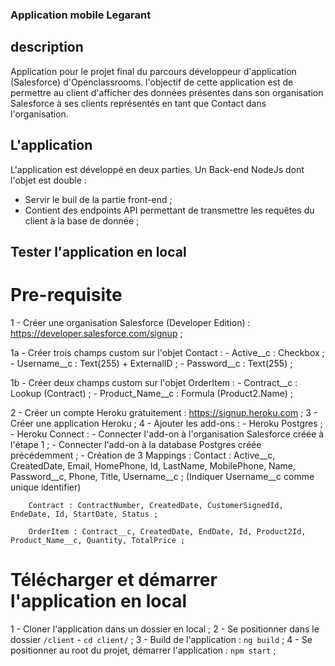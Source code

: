 ### Application mobile Legarant

## description

Application pour le projet final du parcours développeur d'application (Salesforce) d'Openclassrooms. l'objectif de cette application est de permettre au client d'afficher des données présentes dans son organisation Salesforce à ses clients représentés en tant que Contact dans l'organisation.

## L'application

L'application est développé en deux parties. Un Back-end NodeJs dont l'objet est double :
- Servir le buil de la partie front-end ;
- Contient des endpoints API permettant de transmettre les requêtes du client à la base de donnée ;

## Tester l'application en local

# Pre-requisite

1 - Créer une organisation Salesforce (Developer Edition) : https://developer.salesforce.com/signup ;

  1a - Créer trois champs custom sur l'objet Contact :
    - Active__c : Checkbox ;
    - Username__c : Text(255) + ExternalID ;
    - Password__c : Text(255) ;

  1b - Créer deux champs custom sur l'objet OrderItem :
    - Contract__c : Lookup (Contract) ;
    - Product_Name__c : Formula (Product2.Name) ;

2 - Créer un compte Heroku gratuitement : https://signup.heroku.com ;
3 - Créer une application Heroku ;
4 - Ajouter les add-ons :
    - Heroku Postgres ;
    - Heroku Connect :
      - Connecter l'add-on à l'organisation Salesforce créée à l'étape 1 ;
      - Connecter l'add-on à la database Postgres créée précédemment ;
      - Création de 3 Mappings :
        Contact : Active__c, CreatedDate, Email, HomePhone, Id, LastName, MobilePhone, Name, Password__c, Phone, Title, Username__c ; (Indiquer Username__c comme unique identifier)

        Contract : ContractNumber, CreatedDate, CustomerSignedId, EndeDate, Id, StartDate, Status ;

        OrderItem : Contract__c, CreatedDate, EndDate, Id, Product2Id, Product_Name__c, Quantity, TotalPrice ;

# Télécharger et démarrer l'application en local

1 - Cloner l'application dans un dossier en local ;
2 - Se positionner dans le dossier `/client` - `cd client/` ;
3 - Build de l'application : `ng build` ;
4 - Se positionner au root du projet, démarrer l'application : `npm start` ;